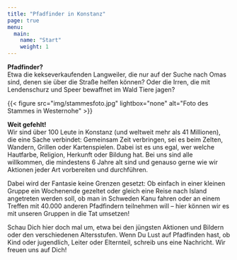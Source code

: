 ```yaml
---
title: "Pfadfinder in Konstanz"
page: true
menu:
  main:
    name: "Start"
    weight: 1
---
```


**Pfadfinder?**\
Etwa die kekseverkaufenden Langweiler, die nur auf der Suche
nach Omas sind, denen sie über die Straße helfen können? Oder die Irren, die
mit Lendenschurz und Speer bewaffnet im Wald Tiere jagen?

{{< figure src="img/stammesfoto.jpg" lightbox="none" alt="Foto des Stammes in Westernohe" >}}

**Weit gefehlt!**\
Wir sind über 100 Leute in Konstanz (und weltweit mehr als 41 Millionen), die
eine Sache verbindet: Gemeinsam Zeit verbringen, sei es beim Zelten, Wandern,
Grillen oder Kartenspielen. Dabei ist es uns egal, wer welche Hautfarbe,
Religion, Herkunft oder Bildung hat. Bei uns sind alle willkommen, die
mindestens 6 Jahre alt sind und genauso gerne wie wir Aktionen jeder Art
vorbereiten und durchführen.

Dabei wird der Fantasie keine Grenzen gesetzt: Ob einfach in einer kleinen
Gruppe ein Wochenende gezeltet oder gleich eine Reise nach Island angetreten
werden soll, ob man in Schweden Kanu fahren oder an einem Treffen mit 40.000
anderen Pfadfindern teilnehmen will – hier können wir es mit unseren Gruppen in
die Tat umsetzen!

Schau Dich hier doch mal um, etwa bei den jüngsten Aktionen und Bildern oder den
verschiedenen Altersstufen. Wenn Du Lust auf Pfadfinden hast, ob Kind oder
jugendlich, Leiter oder Elternteil, schreib uns eine Nachricht. Wir freuen uns
auf Dich!
